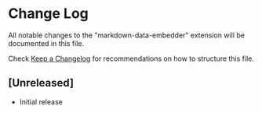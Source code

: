 # Change Log

All notable changes to the "markdown-data-embedder" extension will be documented in this file.

Check [Keep a Changelog](http://keepachangelog.com/) for recommendations on how to structure this file.

## [Unreleased]

- Initial release